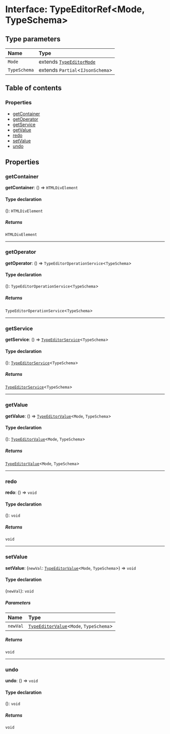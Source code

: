# Interface: TypeEditorRef\<Mode, TypeSchema>

## Type parameters

| Name | Type |
| :------ | :------ |
| `Mode` | extends [`TypeEditorMode`](/en/auto-docs/type-editor/types/TypeEditorMode.md) |
| `TypeSchema` | extends `Partial`<`IJsonSchema`> |

## Table of contents

### Properties

* [getContainer](/en/auto-docs/type-editor/interfaces/TypeEditorRef.md#getcontainer)
* [getOperator](/en/auto-docs/type-editor/interfaces/TypeEditorRef.md#getoperator)
* [getService](/en/auto-docs/type-editor/interfaces/TypeEditorRef.md#getservice)
* [getValue](/en/auto-docs/type-editor/interfaces/TypeEditorRef.md#getvalue)
* [redo](/en/auto-docs/type-editor/interfaces/TypeEditorRef.md#redo)
* [setValue](/en/auto-docs/type-editor/interfaces/TypeEditorRef.md#setvalue)
* [undo](/en/auto-docs/type-editor/interfaces/TypeEditorRef.md#undo)

## Properties

### getContainer

**getContainer**: () => `HTMLDivElement`

#### Type declaration

(): `HTMLDivElement`

##### Returns

`HTMLDivElement`

***

### getOperator

**getOperator**: () => `TypeEditorOperationService`<`TypeSchema`>

#### Type declaration

(): `TypeEditorOperationService`<`TypeSchema`>

##### Returns

`TypeEditorOperationService`<`TypeSchema`>

***

### getService

**getService**: () => [`TypeEditorService`](/en/auto-docs/type-editor/classes/TypeEditorService.md)<`TypeSchema`>

#### Type declaration

(): [`TypeEditorService`](/en/auto-docs/type-editor/classes/TypeEditorService.md)<`TypeSchema`>

##### Returns

[`TypeEditorService`](/en/auto-docs/type-editor/classes/TypeEditorService.md)<`TypeSchema`>

***

### getValue

**getValue**: () => [`TypeEditorValue`](/en/auto-docs/type-editor/types/TypeEditorValue.md)<`Mode`, `TypeSchema`>

#### Type declaration

(): [`TypeEditorValue`](/en/auto-docs/type-editor/types/TypeEditorValue.md)<`Mode`, `TypeSchema`>

##### Returns

[`TypeEditorValue`](/en/auto-docs/type-editor/types/TypeEditorValue.md)<`Mode`, `TypeSchema`>

***

### redo

**redo**: () => `void`

#### Type declaration

(): `void`

##### Returns

`void`

***

### setValue

**setValue**: (`newVal`: [`TypeEditorValue`](/en/auto-docs/type-editor/types/TypeEditorValue.md)<`Mode`, `TypeSchema`>) => `void`

#### Type declaration

(`newVal`): `void`

##### Parameters

| Name | Type |
| :------ | :------ |
| `newVal` | [`TypeEditorValue`](/en/auto-docs/type-editor/types/TypeEditorValue.md)<`Mode`, `TypeSchema`> |

##### Returns

`void`

***

### undo

**undo**: () => `void`

#### Type declaration

(): `void`

##### Returns

`void`
